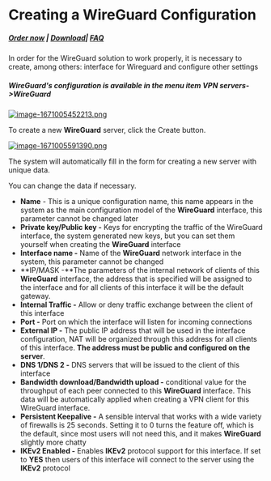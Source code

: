 # Creating a WireGuard Configuration

##### [Order now](https://panel.puqcloud.com/index.php?rp=/store/puqvpn) | [Download](https://download.puqcloud.com/cp/puqvpncp/)| [FAQ](https://faq.puqcloud.com)

<p class="callout info">In order for the WireGuard solution to work properly, it is necessary to create, among others: interface for Wireguard and configure other settings</p>

##### **WireGuard's** configuration is available in the menu item **VPN servers-&gt;WireGuard**

[![image-1671005452213.png](https://doc.puq.info/uploads/images/gallery/2022-12/scaled-1680-/image-1671005452213.png)](https://doc.puq.info/uploads/images/gallery/2022-12/image-1671005452213.png)

To create a new **WireGuard** server, click the Create button.

[![image-1671005591390.png](https://doc.puq.info/uploads/images/gallery/2022-12/scaled-1680-/image-1671005591390.png)](https://doc.puq.info/uploads/images/gallery/2022-12/image-1671005591390.png)

The system will automatically fill in the form for creating a new server with unique data.

You can change the data if necessary.

- **Name** - This is a unique configuration name, this name appears in the system as the main configuration model of the **WireGuard** interface, this parameter cannot be changed later
- **Private key/Public key -** Keys for encrypting the traffic of the WireGuard interface, the system generated new keys, but you can set them yourself when creating the **WireGuard** interface
- **Interface name -** Name of the **WireGuard** network interface in the system, this parameter cannot be changed
- **IP/MASK -**The parameters of the internal network of clients of this **WireGuard** interface, the address that is specified will be assigned to the interface and for all clients of this interface it will be the default gateway.
- **Internal Traffic -** Allow or deny traffic exchange between the client of this interface
- **Port -** Port on which the interface will listen for incoming connections
- **External IP -** The public IP address that will be used in the interface configuration, NAT will be organized through this address for all clients of this interface. **The address must be public and configured on the server**.
- **DNS 1/DNS 2 -** DNS servers that will be issued to the client of this interface
- **Bandwidth download/Bandwidth upload -** conditional value for the throughput of each peer connected to this **WireGuard** interface. This data will be automatically applied when creating a VPN client for this WireGuard interface.
- **Persistent Keepalive -** A sensible interval that works with a wide variety of firewalls is 25 seconds. Setting it to 0 turns the feature off, which is the default, since most users will not need this, and it makes **WireGuard** slightly more chatty
- **IKEv2 Enabled -** Enables **IKEv2** protocol support for this interface. If set to **YES** then users of this interface will connect to the server using the **IKEv2** protocol